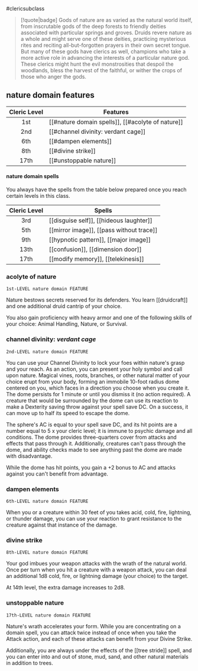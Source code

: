 #clericsubclass

> [!quote|badge] 
> Gods of nature are as varied as the natural world itself, from inscrutable gods of the deep forests to friendly deities associated with particular springs and groves. Druids revere nature as a whole and might serve one of these deities, practicing mysterious rites and reciting all-but-forgotten prayers in their own secret tongue. But many of these gods have clerics as well, champions who take a more active role in advancing the interests of a particular nature god. These clerics might hunt the evil monstrosities that despoil the woodlands, bless the harvest of the faithful, or wither the crops of those who anger the gods.
## nature domain features
| **Cleric Level** | **Features**                                      |
| :--------------: | ------------------------------------------------- |
|       1st        | [[#nature domain spells]], [[#acolyte of nature]] |
|       2nd        | [[#channel divinity: verdant cage]]               |
|       6th        | [[#dampen elements]]                              |
|       8th        | [[#divine strike]]                                |
|       17th       | [[#unstoppable nature]]                           |
#### nature domain spells
You always have the spells from the table below prepared once you reach certain levels in this class.

| **Cleric Level** | **Spells**                               |
| :--------------: | ---------------------------------------- |
|       3rd        | [[disguise self]], [[hideous laughter]]  |
|       5th        | [[mirror image]], [[pass without trace]] |
|       9th        | [[hypnotic pattern]], [[major image]]    |
|       13th       | [[confusion]], [[dimension door]]        |
|       17th       | [[modify memory]], [[telekinesis]]       |
### acolyte of nature
`1st-LEVEL nature domain FEATURE`

Nature bestows secrets reserved for its defenders. You learn [[druidcraft]] and one additional druid cantrip of your choice.

You also gain proficiency with heavy armor and one of the following skills of your choice: Animal Handling, Nature, or Survival.
### channel divinity: *verdant cage*
`2nd-LEVEL nature domain FEATURE`

You can use your Channel Divinity to lock your foes within nature's grasp and your reach. As an action, you can present your holy symbol and call upon nature. Magical vines, roots, branches, or other natural matter of your choice erupt from your body, forming an immobile 10-foot radius dome centered on you, which faces in a direction you choose when you create it. The dome persists for 1 minute or until you dismiss it (no action required). A creature that would be surrounded by the dome can use its reaction to make a Dexterity saving throw against your spell save DC. On a success, it can move up to half its speed to escape the dome.

The sphere's AC is equal to your spell save DC, and its hit points are a number equal to 5 x your cleric level; it is immune to psychic damage and all conditions. The dome provides three-quarters cover from attacks and effects that pass through it. Additionally, creatures can't pass through the dome, and ability checks made to see anything past the dome are made with disadvantage.

While the dome has hit points, you gain a +2 bonus to AC and attacks against you can't benefit from advantage.
### dampen elements
`6th-LEVEL nature domain FEATURE`

When you or a creature within 30 feet of you takes acid, cold, fire, lightning, or thunder damage, you can use your reaction to grant resistance to the creature against that instance of the damage.
### divine strike
`8th-LEVEL nature domain FEATURE`

Your god imbues your weapon attacks with the wrath of the natural world. Once per turn when you hit a creature with a weapon attack, you can deal an additional 1d8 cold, fire, or lightning damage (your choice) to the target.

At 14th level, the extra damage increases to 2d8.
### unstoppable nature
`17th-LEVEL nature domain FEATURE`

Nature's wrath accelerates your form. While you are concentrating on a domain spell, you can attack twice instead of once when you take the Attack action, and each of these attacks can benefit from your Divine Strike.

Additionally, you are always under the effects of the [[tree stride]] spell, and you can enter into and out of stone, mud, sand, and other natural materials in addition to trees.
